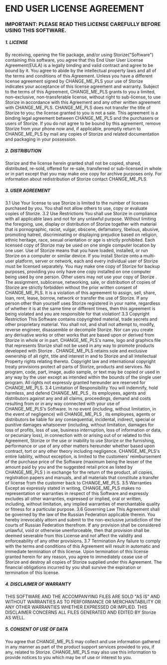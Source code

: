 # END USER LICENSE AGREEMENT

### IMPORTANT: PLEASE READ THIS LICENSE CAREFULLY BEFORE USING THIS SOFTWARE.
##### 1. LICENSE
By receiving, opening the file package, and/or using Storize("Software") containing this software, you agree that this End User User License Agreement(EULA) is a legally binding and valid contract and agree to be bound by it. You agree to abide by the intellectual property laws and all of the terms and conditions of this Agreement.
Unless you have a different license agreement signed by CHANGE_ME_PLS your use of Storize indicates your acceptance of this license agreement and warranty.
Subject to the terms of this Agreement, CHANGE_ME_PLS grants to you a limited, non-exclusive, non-transferable license, without right to sub-license, to use Storize in accordance with this Agreement and any other written agreement with CHANGE_ME_PLS. CHANGE_ME_PLS does not transfer the title of Storize to you; the license granted to you is not a sale. This agreement is a binding legal agreement between CHANGE_ME_PLS and the purchasers or users of Storize.
If you do not agree to be bound by this agreement, remove Storize from your phone now and, if applicable, promptly return to CHANGE_ME_PLS by mail any copies of Storize and related documentation and packaging in your possession.
##### 2. DISTRIBUTION
Storize and the license herein granted shall not be copied, shared, distributed, re-sold, offered for re-sale, transferred or sub-licensed in whole or in part except that you may make one copy for archive purposes only. For information about redistribution of Storize contact CHANGE_ME_PLS.
##### 3. USER AGREEMENT
3.1 Use
Your license to use Storize is limited to the number of licenses purchased by you. You shall not allow others to use, copy or evaluate copies of Storize.
3.2 Use Restrictions
You shall use Storize in compliance with all applicable laws and not for any unlawful purpose. Without limiting the foregoing, use, display or distribution of Storize together with material that is pornographic, racist, vulgar, obscene, defamatory, libelous, abusive, promoting hatred, discriminating or displaying prejudice based on religion, ethnic heritage, race, sexual orientation or age is strictly prohibited.
Each licensed copy of Storize may be used on one single computer location by one user. Use of Storize means that you have loaded, installed, or run Storize on a computer or similar device. If you install Storize onto a multi-user platform, server or network, each and every individual user of Storize must be licensed separately.
You may make one copy of Storize for backup purposes, providing you only have one copy installed on one computer being used by one person. Other users may not use your copy of Storize . The assignment, sublicense, networking, sale, or distribution of copies of Storize are strictly forbidden without the prior written consent of CHANGE_ME_PLS. It is a violation of this agreement to assign, sell, share, loan, rent, lease, borrow, network or transfer the use of Storize. If any person other than yourself uses Storize registered in your name, regardless of whether it is at the same time or different times, then this agreement is being violated and you are responsible for that violation!
3.3 Copyright Restriction
This Software contains copyrighted material, trade secrets and other proprietary material. You shall not, and shall not attempt to, modify, reverse engineer, disassemble or decompile Storize. Nor can you create any derivative works or other works that are based upon or derived from Storize in whole or in part.
CHANGE_ME_PLS's name, logo and graphics file that represents Storize shall not be used in any way to promote products developed with Storize . CHANGE_ME_PLS retains sole and exclusive ownership of all right, title and interest in and to Storize and all Intellectual Property rights relating thereto.
Copyright law and international copyright treaty provisions protect all parts of Storize, products and services. No program, code, part, image, audio sample, or text may be copied or used in any way by the user except as intended within the bounds of the single user program. All rights not expressly granted hereunder are reserved for CHANGE_ME_PLS.
3.4 Limitation of Responsibility
You will indemnify, hold harmless, and defend CHANGE_ME_PLS , its employees, agents and distributors against any and all claims, proceedings, demand and costs resulting from or in any way connected with your use of CHANGE_ME_PLS's Software.
In no event (including, without limitation, in the event of negligence) will CHANGE_ME_PLS , its employees, agents or distributors be liable for any consequential, incidental, indirect, special or punitive damages whatsoever (including, without limitation, damages for loss of profits, loss of use, business interruption, loss of information or data, or pecuniary loss), in connection with or arising out of or related to this Agreement, Storize or the use or inability to use Storize or the furnishing, performance or use of any other matters hereunder whether based upon contract, tort or any other theory including negligence.
CHANGE_ME_PLS's entire liability, without exception, is limited to the customers' reimbursement of the purchase price of the Software (maximum being the lesser of the amount paid by you and the suggested retail price as listed by CHANGE_ME_PLS ) in exchange for the return of the product, all copies, registration papers and manuals, and all materials that constitute a transfer of license from the customer back to CHANGE_ME_PLS.
3.5 Warranties
Except as expressly stated in writing, CHANGE_ME_PLS makes no representation or warranties in respect of this Software and expressly excludes all other warranties, expressed or implied, oral or written, including, without limitation, any implied warranties of merchantable quality or fitness for a particular purpose.
3.6 Governing Law
This Agreement shall be governed by the law of the Russian Federation applicable therein. You hereby irrevocably attorn and submit to the non-exclusive jurisdiction of the courts of Russian Federation therefrom. If any provision shall be considered unlawful, void or otherwise unenforceable, then that provision shall be deemed severable from this License and not affect the validity and enforceability of any other provisions.
3.7 Termination
Any failure to comply with the terms and conditions of this Agreement will result in automatic and immediate termination of this license. Upon termination of this license granted herein for any reason, you agree to immediately cease use of Storize and destroy all copies of Storize supplied under this Agreement. The financial obligations incurred by you shall survive the expiration or termination of this license.
##### 4. DISCLAIMER OF WARRANTY
THIS SOFTWARE AND THE ACCOMPANYING FILES ARE SOLD "AS IS" AND WITHOUT WARRANTIES AS TO PERFORMANCE OR MERCHANTABILITY OR ANY OTHER WARRANTIES WHETHER EXPRESSED OR IMPLIED. THIS DISCLAIMER CONCERNS ALL FILES GENERATED AND EDITED BY Storize AS WELL.
##### 5. CONSENT OF USE OF DATA
You agree that CHANGE_ME_PLS may collect and use information gathered in any manner as part of the product support services provided to you, if any, related to Storize. CHANGE_ME_PLS may also use this information to provide notices to you which may be of use or interest to you.
